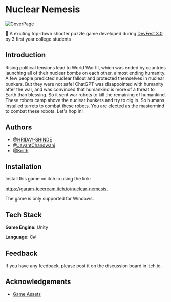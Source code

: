 
# **Nuclear Nemesis**

![CoverPage](https://github.com/HJK-Studio/Nuclear-Nemesis/assets/157167369/48d6e214-d1f4-4f0d-91ba-97a10a2a09ec)


🚀 A exciting top-down shooter puzzle game developed during [DevFest 3.0](itch.io/jam/devfest) by 3 first year college students


## Introduction

Rising political tensions lead to World War III, which was ended by countries launching all of their nuclear bombs on each other, almost ending humanity. A few people predicted nuclear fallout and protected themselves in nuclear bunkers. But they were not safe!
ChatGPT was disappointed with humanity after the war, and was convinced that humankind is more of a threat to Earth than blessing. So it sent war robots to kill the remaining of humankind. These robots camp above the nuclear bunkers and try to dig in. So humans installed turrets to combat these robots. You are elected as the mastermind to combat these robots. Let's hop in!

## Authors

- [@HRIDAY-SHINDE](https://github.com/HRIDAY-SHINDE)
- [@JayantChandwani](https://github.com/JayantChandwani)
- [@Kriith](https://github.com/Kriith)



## Installation

Install this game on itch.io using the link:

https://garam-icecream.itch.io/nuclear-nemesis.

The game is only supported for Windows.


    
## Tech Stack

**Game Engine:** Unity

**Language:** C#


## Feedback

If you have any feedback, please post it on the discussion board in itch.io.


## Acknowledgements

 - [Game Assets](kenney.nl/assets)

